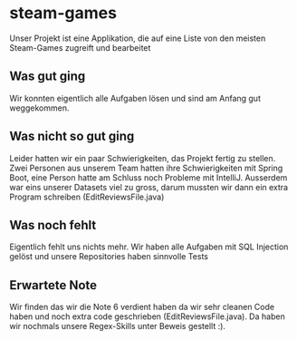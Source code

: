 # steam-games
Unser Projekt ist eine Applikation, die auf eine Liste von den meisten Steam-Games zugreift und bearbeitet


## Was gut ging
 Wir konnten eigentlich alle Aufgaben lösen und sind am Anfang gut weggekommen.

## Was nicht so gut ging
Leider hatten wir ein paar Schwierigkeiten, das Projekt fertig zu stellen. Zwei Personen aus unserem Team hatten ihre
Schwierigkeiten mit Spring Boot, eine Person hatte am Schluss noch Probleme mit IntelliJ. Ausserdem war eins unserer Datasets viel zu gross,
darum mussten wir dann ein extra Program schreiben (EditReviewsFile.java)

## Was noch fehlt
Eigentlich fehlt uns nichts mehr. Wir haben alle Aufgaben mit SQL Injection gelöst und unsere Repositories haben sinnvolle Tests

## Erwartete Note
Wir finden das wir die Note 6 verdient haben da wir sehr cleanen Code haben und noch extra code geschrieben (EditReviewsFile.java).
Da haben wir nochmals unsere Regex-Skills unter Beweis gestellt :).
